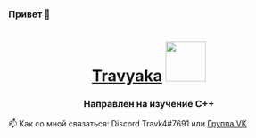 ### Привет 👋
<h1 align="center"><a href="https://vk.com/Travyaka" target="_blank">Travyaka</a> 
<img src="https://c.tenor.com/-__vw7XVu-YAAAAi/cute-penguin.gif" height="72"/></h1>
<h3 align="center">Направлен на изучение C++</h3>

 📫 Как со мной связаться: Discord Travk4#7691 или [Группа VK](https://vk.me/Travyaka)
<!--
- 🔭 I’m currently working on ...
- 🌱 I’m currently learning ...
- 👯 I’m looking to collaborate on ...
- 🤔 I’m looking for help with ...
- 💬 Ask me about ...
- 😄 Pronouns: ...
- ⚡ Fun fact: ...
-->


